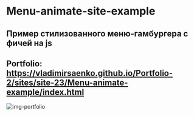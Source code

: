 # Menu-animate-site-example
 
## Пример стилизованного меню-гамбургера с фичей на js

## Portfolio: https://vladimirsaenko.github.io/Portfolio-2/sites/site-23/Menu-animate-example/index.html

![img-portfolio](https://user-images.githubusercontent.com/56477695/154950265-64d5ef1d-b49c-44db-8fae-6a02155ec2f4.jpg)
